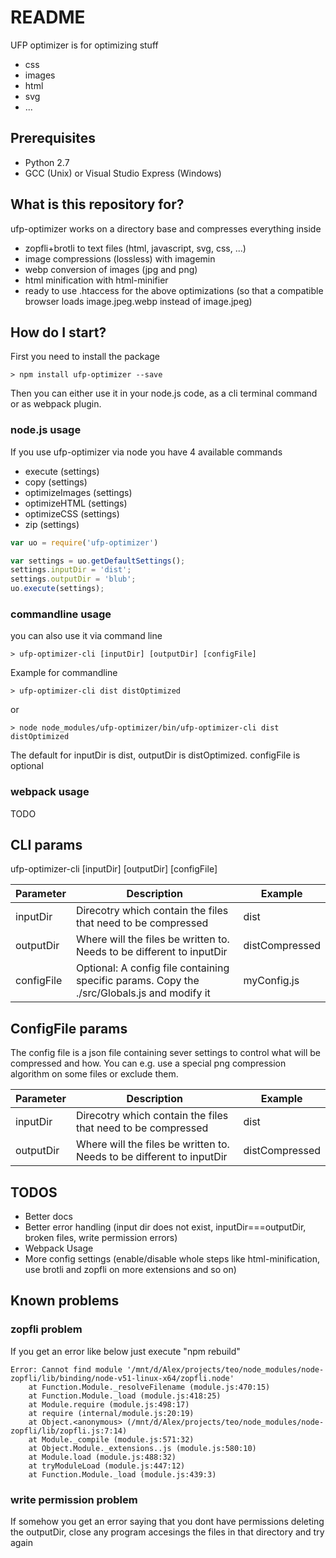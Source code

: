 # README #

UFP optimizer is for optimizing stuff

* css
* images
* html
* svg
* ...


## Prerequisites ##

* Python 2.7
* GCC (Unix) or Visual Studio Express (Windows)

## What is this repository for? ##

ufp-optimizer works on a directory base and compresses everything inside

* zopfli+brotli to text files (html, javascript, svg, css, ...)
* image compressions (lossless) with imagemin
* webp conversion of images (jpg and png)
* html minification with html-minifier
* ready to use .htaccess for the above optimizations (so that a compatible browser loads image.jpeg.webp instead of image.jpeg)

## How do I start? ##

First you need to install the package

```
> npm install ufp-optimizer --save
```


Then you can either use it in your node.js code, as a cli terminal command or as webpack plugin.

### node.js usage ###

If you use ufp-optimizer via node you have 4 available commands

* execute (settings)
* copy (settings)
* optimizeImages (settings)
* optimizeHTML (settings)
* optimizeCSS (settings)
* zip (settings)

```javascript
var uo = require('ufp-optimizer')

var settings = uo.getDefaultSettings();
settings.inputDir = 'dist';
settings.outputDir = 'blub';
uo.execute(settings);
```


### commandline usage ###

you can also use it via command line

```
> ufp-optimizer-cli [inputDir] [outputDir] [configFile]
```

Example for commandline

```
> ufp-optimizer-cli dist distOptimized
```

or

```
> node node_modules/ufp-optimizer/bin/ufp-optimizer-cli dist distOptimized
```


The default for inputDir is dist, outputDir is distOptimized. configFile is optional


### webpack usage ###

TODO

## CLI params ##

ufp-optimizer-cli [inputDir] [outputDir] [configFile]

| Parameter | Description                                     | Example |
| --------- | -----------                                     | ------- |
| inputDir  | Direcotry which contain the files that need to be compressed | dist    |
| outputDir  | Where will the files be written to. Needs to be different to inputDir | distCompressed    |
| configFile  | Optional: A config file containing specific params. Copy the ./src/Globals.js and modify it | myConfig.js    |

## ConfigFile params ##

The config file is a json file containing sever settings to control what will be compressed and how. You can e.g. use a special png compression algorithm on some files or exclude them.

| Parameter | Description                                     | Example |
| --------- | -----------                                     | ------- |
| inputDir  | Direcotry which contain the files that need to be compressed | dist    |
| outputDir  | Where will the files be written to. Needs to be different to inputDir | distCompressed    |

## TODOS ##

* Better docs
* Better error handling (input dir does not exist, inputDir===outputDir, broken files, write permission errors)
* Webpack Usage
* More config settings (enable/disable whole steps like html-minification, use brotli and zopfli on more extensions and so on)

## Known problems ##

### zopfli problem ###

If you get an error like below just execute "npm rebuild"

```
Error: Cannot find module '/mnt/d/Alex/projects/teo/node_modules/node-zopfli/lib/binding/node-v51-linux-x64/zopfli.node'
    at Function.Module._resolveFilename (module.js:470:15)
    at Function.Module._load (module.js:418:25)
    at Module.require (module.js:498:17)
    at require (internal/module.js:20:19)
    at Object.<anonymous> (/mnt/d/Alex/projects/teo/node_modules/node-zopfli/lib/zopfli.js:7:14)
    at Module._compile (module.js:571:32)
    at Object.Module._extensions..js (module.js:580:10)
    at Module.load (module.js:488:32)
    at tryModuleLoad (module.js:447:12)
    at Function.Module._load (module.js:439:3)
```


### write permission problem ###

If somehow you get an error saying that you dont have permissions deleting the outputDir, close any program accesings the files in that directory and try again
